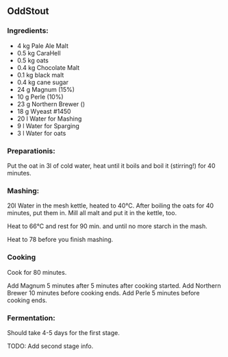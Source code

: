 ## OddStout

### Ingredients:
 * 4 kg     Pale Ale Malt
 * 0.5 kg   CaraHell
 * 0.5 kg   oats
 * 0.4 kg   Chocolate Malt
 * 0.1 kg   black malt
 * 0.4 kg   cane sugar
 * 24 g     Magnum (15%)
 * 10 g     Perle (10%)
 * 23 g     Northern Brewer ()
 * 18 g     Wyeast #1450
 * 20 l     Water for Mashing
 * 9 l      Water for Sparging
 * 3 l      Water for oats
### Preparationis:
 Put the oat in 3l of cold water, heat until it boils and boil it (stirring!) for 40 minutes.

### Mashing:
 20l Water in the mesh kettle, heated to 40°C. After boiling the oats for 40 minutes, put them in. Mill all malt and put it in the kettle, too.

 Heat to 66°C and rest for 90 min. and until no more starch in the mash.

 Heat to 78 before you finish mashing.

### Cooking

Cook for 80 minutes.

Add Magnum 5 minutes after 5 minutes after cooking started.
Add Northern Brewer 10 minutes before cooking ends.
Add Perle 5 minutes before cooking ends.

### Fermentation:

Should take 4-5 days for the first stage.

TODO: Add second stage info.


 


